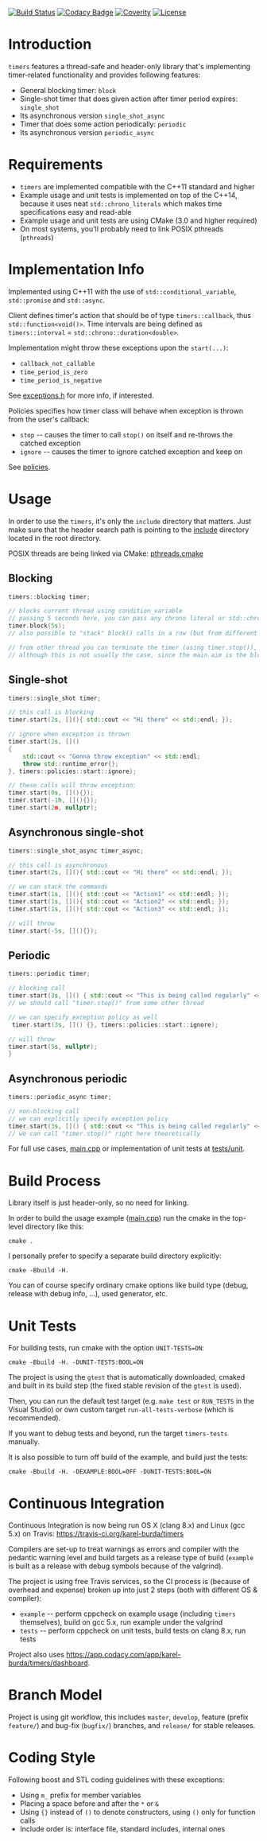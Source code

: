 [![Build Status](https://travis-ci.org/karel-burda/timers.svg?branch=feature%2Fci)](https://travis-ci.org/karel-burda/timers)
[![Codacy Badge](https://api.codacy.com/project/badge/Grade/27e08eaa6aa64eddbe4a79085e95ebcc)](https://www.codacy.com/app/karel-burda/timers?utm_source=github.com&amp;utm_medium=referral&amp;utm_content=karel-burda/timers&amp;utm_campaign=Badge_Grade)
[![Coverity](https://scan.coverity.com/projects/15747/badge.svg)](https://scan.coverity.com/projects/karel-burda-timers)
[![License](https://img.shields.io/badge/license-MIT_License-blue.svg?style=flat)](LICENSE)

# Introduction
`timers` features a thread-safe and header-only library that's implementing timer-related functionality and provides following features:
* General blocking timer: `block`
* Single-shot timer that does given action after timer period expires: `single_shot`
* Its asynchronous version `single_shot_async`
* Timer that does some action periodically: `periodic`
* Its asynchronous version `periodic_async`

# Requirements
* `timers` are implemented compatible with the C++11 standard and higher
* Example usage and unit tests is implemented on top of the C++14,
because it uses neat `std::chrono_literals` which makes time specifications easy and read-able
* Example usage and unit tests are using CMake (3.0 and higher required)
* On most systems, you'll probably need to link POSIX pthreads (`pthreads`)

# Implementation Info
Implemented using C++11 with the use of `std::conditional_variable`, `std::promise` and `std::async`.

Client defines timer's action that should be of type `timers::callback`, thus `std::function<void()>`.
Time intervals are being defined as `timers::interval` = `std::chrono::duration<double>`.

Implementation might throw these exceptions upon the `start(...)`:
* `callback_not_callable`
* `time_period_is_zero`
* `time_period_is_negative`

See [exceptions.h](include/timers/exceptions.h) for more info, if interested.

Policies specifies how timer class will behave when exception is thrown from the user's callback:
* `stop` -- causes the timer to call `stop()` on itself and re-throws the catched exception
* `ignore` -- causes the timer to ignore catched exception and keep on

See [policies](include/timers/policies).

# Usage
In order to use the `timers`, it's only the `include` directory that matters. Just make sure that the header search
path is pointing to the [include](include) directory located in the root directory.

POSIX threads are being linked via CMake: [pthreads.cmake](cmake-helpers/pthreads.cmake)

## Blocking
```cpp
timers::blocking timer;

// blocks current thread using condition_variable
// passing 5 seconds here, you can pass any chrono literal or std::chrono::duration manually
timer.block(5s);
// also possible to "stack" block() calls in a row (but from different thrads)

// from other thread you can terminate the timer (using timer.stop()),
// although this is not usually the case, since the main aim is the blocking behaviour itself
```

## Single-shot
```cpp
timers::single_shot timer;

// this call is blocking
timer.start(2s, [](){ std::cout << "Hi there" << std::endl; });

// ignore when exception is thrown
timer.start(2s, []()
{
    std::cout << "Gonna throw exception" << std::endl;
    throw std::runtime_error{};
}, timers::policies::start::ignore);

// these calls will throw exception:
timer.start(0s, [](){});
timer.start(-1h, [](){});
timer.start(2m, nullptr);
```

## Asynchronous single-shot
```cpp
timers::single_shot_async timer_async;

// this call is asynchronous
timer.start(2s, [](){ std::cout << "Hi there" << std::endl; });

// we can stack the commands
timer.start(1s, [](){ std::cout << "Action1" << std::endl; });
timer.start(1s, [](){ std::cout << "Action2" << std::endl; });
timer.start(1s, [](){ std::cout << "Action3" << std::endl; });

// will throw
timer.start(-5s, [](){});
```

## Periodic
```cpp
timers::periodic timer;

// blocking call
timer.start(3s, []() { std::cout << "This is being called regularly" << std::endl; });
// we should call "timer.stop()" from some other thread

// we can specify exception policy as well
 timer.start(3s, []() {}, timers::policies::start::ignore);

// will throw
timer.start(5s, nullptr);
}
```

## Asynchronous periodic
```cpp
timers::periodic_async timer;

// non-blocking call
// we can explicitly specify exception policy
timer.start(3s, []() { std::cout << "This is being called regularly" << std::endl; });
// we can call "timer.stop()" right here theoretically
```

For full use cases, [main.cpp](example/src/main.cpp) or implementation of unit tests at [tests/unit](tests/unit).

# Build Process
Library itself is just header-only, so no need for linking.

In order to build the usage example ([main.cpp](example/src/main.cpp)) run the cmake in the top-level directory like this:

`cmake .`

I personally prefer to specify a separate build directory explicitly:

`cmake -Bbuild -H.`

You can of course specify ordinary cmake options like build type (debug, release with debug info, ...), used generator, etc.

# Unit Tests
For building tests, run cmake with the option `UNIT-TESTS=ON`:

`cmake -Bbuild -H. -DUNIT-TESTS:BOOL=ON`

The project is using the `gtest` that is automatically downloaded, cmaked and built in its build step
(the fixed stable revision of the `gtest` is used).

Then, you can run the default test target (e.g. `make test` or `RUN_TESTS` in the Visual Studio)
or own custom target `run-all-tests-verbose` (which is recommended).

If you want to debug tests and beyond, run the target `timers-tests` manually.

It is also possible to turn off build of the example, and build just the tests:

`cmake -Bbuild -H. -DEXAMPLE:BOOL=OFF -DUNIT-TESTS:BOOL=ON`

# Continuous Integration
Continuous Integration is now being run OS X (clang 8.x) and Linux (gcc 5.x) on Travis: https://travis-ci.org/karel-burda/timers

Compilers are set-up to treat warnings as errors and compiler with the pedantic warning level and build targets as a release type of build (`example` is built as a release with debug symbols because of the valgrind).

The project is using free Travis services, so the CI process is (because of overhead and expense) broken up into just 2 steps (both with different OS & compiler):
* `example` -- perform cppcheck on example usage (including `timers` themselves), build on gcc 5.x, run example under the valgrind
* `tests` -- perform cppcheck on unit tests, build tests on clang 8.x, run tests

Project also uses https://app.codacy.com/app/karel-burda/timers/dashboard.

# Branch Model
Project is using git workflow, this includes `master`, `develop`, feature (prefix `feature/`)
and bug-fix (`bugfix/`) branches, and `release/` for stable releases. 

# Coding Style
Following boost and STL coding guidelines with these exceptions:
* Using `m_` prefix for member variables
* Placing a space before and after the `*` or `&`
* Using `{}` instead of `()` to denote constructors, using `()` only for function calls
* Include order is: interface file, standard includes, internal ones

